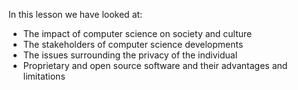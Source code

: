 In this lesson we have looked at:

- The impact of computer science on society and culture
- The stakeholders of computer science developments
- The issues surrounding the privacy of the individual
- Proprietary and open source software and their advantages and limitations